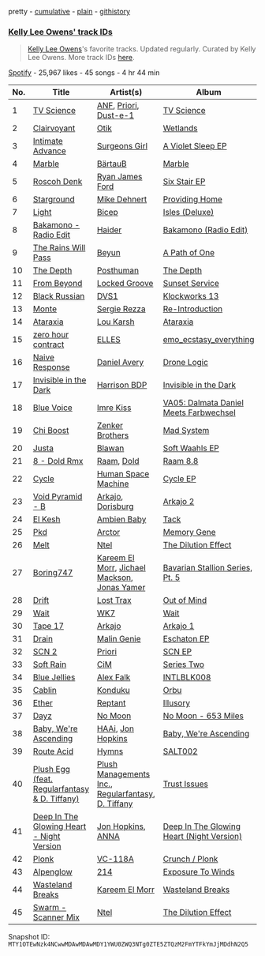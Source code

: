 pretty - [cumulative](/playlists/cumulative/37i9dQZF1DWYMVjvqDxZQX.md) - [plain](/playlists/plain/37i9dQZF1DWYMVjvqDxZQX) - [githistory](https://github.githistory.xyz/mackorone/spotify-playlist-archive/blob/main/playlists/plain/37i9dQZF1DWYMVjvqDxZQX)

### [Kelly Lee Owens' track IDs](https://open.spotify.com/playlist/37i9dQZF1DWYMVjvqDxZQX)

> <a href="spotify:artist:5eitAUlYmlha3LLWg7aBn5">Kelly Lee Owens</a>'s favorite tracks\. Updated regularly\. Curated by Kelly Lee Owens\. More track IDs <a href="spotify:genre:track\_id">here</a>.

[Spotify](https://open.spotify.com/user/spotify) - 25,967 likes - 45 songs - 4 hr 44 min

| No. | Title | Artist(s) | Album | Length |
|---|---|---|---|---|
| 1 | [TV Science](https://open.spotify.com/track/3s9vrGTbpW1fUGALUKwEdh) | [ANF](https://open.spotify.com/artist/0yEUBlEOtPhU1vEUVintkf), [Priori](https://open.spotify.com/artist/76UMzIcqhjgf2Xr8gPdKO1), [Dust\-e\-1](https://open.spotify.com/artist/6kpa0OfAlmtLnGykwMJWVu) | [TV Science](https://open.spotify.com/album/1Xc0wGRptZmeGdiLvxYYE1) | 8:03 |
| 2 | [Clairvoyant](https://open.spotify.com/track/1UczTFcUVrq2NZmfs6VYJl) | [Otik](https://open.spotify.com/artist/6yvENIf7GmNwYnspB8UCpB) | [Wetlands](https://open.spotify.com/album/4VBqoSN7AHPojHb0zV5ham) | 7:59 |
| 3 | [Intimate Advance](https://open.spotify.com/track/5hOzOwlR2uFN3QutpumnRU) | [Surgeons Girl](https://open.spotify.com/artist/7CXSuH40c4n4hVbP1JDBFP) | [A Violet Sleep EP](https://open.spotify.com/album/2Sean6tGeNquVJS5jIHxMn) | 3:44 |
| 4 | [Marble](https://open.spotify.com/track/6OzTX1zXFE8IrDyjAQXAac) | [BärtauB](https://open.spotify.com/artist/00XZzhWdfAeoQgICzw6bB9) | [Marble](https://open.spotify.com/album/7tmoo17EOW3aY6d3pcAUQg) | 7:43 |
| 5 | [Roscoh Denk](https://open.spotify.com/track/16ZJ1VwxhKZfumIawqptvk) | [Ryan James Ford](https://open.spotify.com/artist/74i1kmPHu9k0NW1ogD5fZA) | [Six Stair EP](https://open.spotify.com/album/16Ysw6Ao5EMiPDmxnidZuA) | 5:10 |
| 6 | [Starground](https://open.spotify.com/track/2UkoavcOeQfsWmgTfYM54k) | [Mike Dehnert](https://open.spotify.com/artist/6QLOlk9sB4Wca7i7dwVNC4) | [Providing Home](https://open.spotify.com/album/6DSDhXT5MdVd4DBxgQvbDf) | 6:07 |
| 7 | [Light](https://open.spotify.com/track/3bGC6jB6jWGa5hzSZzhHzs) | [Bicep](https://open.spotify.com/artist/73A3bLnfnz5BoQjb4gNCga) | [Isles \(Deluxe\)](https://open.spotify.com/album/1bx7sNUpVB9fQ7QhcVZsUV) | 4:56 |
| 8 | [Bakamono \- Radio Edit](https://open.spotify.com/track/1mqtdPA1dE3HNKwHIFOmf0) | [Haider](https://open.spotify.com/artist/7L7XkH1dMZGeedtOdYOVLF) | [Bakamono \(Radio Edit\)](https://open.spotify.com/album/4HxLnY88ShO11u0E3Lkq5w) | 3:45 |
| 9 | [The Rains Will Pass](https://open.spotify.com/track/6jqyuWejkya56sRJym7WMd) | [Beyun](https://open.spotify.com/artist/79NNi4NiLrc8abuv6XnfaL) | [A Path of One](https://open.spotify.com/album/5xFgxOaQXcxnVy8d9wCKNL) | 5:58 |
| 10 | [The Depth](https://open.spotify.com/track/7AFaRQ0QbsM7OzhiCxu5CD) | [Posthuman](https://open.spotify.com/artist/274XKvuYk5OFrvf3wl3xGe) | [The Depth](https://open.spotify.com/album/02wixguai7H3ZJIE6xN1EV) | 7:27 |
| 11 | [From Beyond](https://open.spotify.com/track/0OOzmNuYwubzsyWAAVSb0O) | [Locked Groove](https://open.spotify.com/artist/0Dc7CbTE5mcvrprttS6GDs) | [Sunset Service](https://open.spotify.com/album/66tiH9QwCWQzkDOJsOq1wZ) | 6:57 |
| 12 | [Black Russian](https://open.spotify.com/track/2sW7CSAb02YOAF32uRXBbX) | [DVS1](https://open.spotify.com/artist/2xrOogbM0l6NzOSp4zZ3IP) | [Klockworks 13](https://open.spotify.com/album/2fviTxFqw78pKQMR2XJZUK) | 6:31 |
| 13 | [Monte](https://open.spotify.com/track/7n6fcHNTkkrolUZI9akKnM) | [Sergie Rezza](https://open.spotify.com/artist/3DpLMkE35jlHbtZhIFPN3v) | [Re\-Introduction](https://open.spotify.com/album/2po6etqKDAexXR6lsy2uwC) | 5:14 |
| 14 | [Ataraxia](https://open.spotify.com/track/62FJ6MSgPh58hu10Ddjowv) | [Lou Karsh](https://open.spotify.com/artist/0OtbJhjYqTszzWS02IExj7) | [Ataraxia](https://open.spotify.com/album/4BEJebAOaPf3MCnZBRy7Lg) | 6:48 |
| 15 | [zero hour contract](https://open.spotify.com/track/0OfvPrxmGF63QBUjnXyzU3) | [ELLES](https://open.spotify.com/artist/6EbSbVKlRuKxfIfr8H7mCo) | [emo\_ecstasy\_everything](https://open.spotify.com/album/5Z7spMFDZwAAQsNhS16gV8) | 4:12 |
| 16 | [Naive Response](https://open.spotify.com/track/4yGVlUUhN0PAHnuM8m2KZD) | [Daniel Avery](https://open.spotify.com/artist/1EULJuDFWpZ9xg4YwtUGGt) | [Drone Logic](https://open.spotify.com/album/40CBXF9jJwK21mrqlmBr92) | 5:23 |
| 17 | [Invisible in the Dark](https://open.spotify.com/track/2ijS9kMW7nnGvtUBZz4F7V) | [Harrison BDP](https://open.spotify.com/artist/4i3y3MC57rWYNAdYlE6HM3) | [Invisible in the Dark](https://open.spotify.com/album/2LL5xmmU57Mfi0NVf5Is1H) | 7:35 |
| 18 | [Blue Voice](https://open.spotify.com/track/6RAAG8HCRqzF32vA0wmwd2) | [Imre Kiss](https://open.spotify.com/artist/2AwKYu92FaDTlsoKDxTGzS) | [VA05: Dalmata Daniel Meets Farbwechsel](https://open.spotify.com/album/16whTPSY41Rj8sMOtXSebz) | 5:15 |
| 19 | [Chi Boost](https://open.spotify.com/track/6DmBXRGwA315Y4eePEs8Js) | [Zenker Brothers](https://open.spotify.com/artist/7cf2POBHeZly4brGaVWl2p) | [Mad System](https://open.spotify.com/album/1Yht9aJdiGGcTo06bi1eSA) | 6:07 |
| 20 | [Justa](https://open.spotify.com/track/7BLtFk0E20UwCauvmuB4Eg) | [Blawan](https://open.spotify.com/artist/64kN9EkSTHYhda2FupL0KI) | [Soft Waahls EP](https://open.spotify.com/album/2lcbMTGj7uupRHLBPEwwhq) | 4:42 |
| 21 | [8 \- Dold Rmx](https://open.spotify.com/track/1azw4mpI12gr2pJY3qhYkO) | [Raam](https://open.spotify.com/artist/6zbogCTxMH5cBGiWgW14YP), [Dold](https://open.spotify.com/artist/6xnSq21U1oHoeFl1NsKTgp) | [Raam 8.8](https://open.spotify.com/album/56y7b389fnIT1qgonf93v3) | 5:48 |
| 22 | [Cycle](https://open.spotify.com/track/1OhuaMPNLZj0actfALmIf4) | [Human Space Machine](https://open.spotify.com/artist/4RFDfvv92V0kXTftWMUMQb) | [Cycle EP](https://open.spotify.com/album/6Bwph38agkViDAmhT4PFEo) | 7:12 |
| 23 | [Void Pyramid \- B](https://open.spotify.com/track/7DK9hMt2IOTRpxTvvCJvpo) | [Arkajo](https://open.spotify.com/artist/48LueEh5dkeoyRiqH6krhh), [Dorisburg](https://open.spotify.com/artist/0OZ1LUrTGxwx0dr71DL7D6) | [Arkajo 2](https://open.spotify.com/album/4o2wMIlzpabKiqR5wwJUev) | 7:37 |
| 24 | [El Kesh](https://open.spotify.com/track/5hkZkdJTGp5zS9SqAFRWi7) | [Ambien Baby](https://open.spotify.com/artist/0hprsQp8YYhycXC0xDBvZs) | [Tack](https://open.spotify.com/album/50DWZAXnNnJhMuKCzAZ7Xi) | 5:55 |
| 25 | [Pkd](https://open.spotify.com/track/0Pu0xDnLH0es3Fie9FxmNj) | [Arctor](https://open.spotify.com/artist/73YzpscGUNw70CUjwnh1zA) | [Memory Gene](https://open.spotify.com/album/0OIdy1tA3Cp135ZBTGhFTl) | 7:40 |
| 26 | [Melt](https://open.spotify.com/track/7uTM6KlRKwsW4y3toURryB) | [Ntel](https://open.spotify.com/artist/6YCrEpjF7yPneriLyFP3Ds) | [The Dilution Effect](https://open.spotify.com/album/78URtQ4zmGCSHOexqMjuWM) | 6:16 |
| 27 | [Boring747](https://open.spotify.com/track/336FI4lKNFI94Es24wGrkp) | [Kareem El Morr](https://open.spotify.com/artist/7cLebqP6JTUYMtC6ihOW1w), [Jichael Mackson](https://open.spotify.com/artist/3c3xYpAZXpGqv3Wcyz5cr3), [Jonas Yamer](https://open.spotify.com/artist/3uNWhyq0OX8lJjQ00MMikw) | [Bavarian Stallion Series, Pt\. 5](https://open.spotify.com/album/2aMBwUcYkRuLFcMBlhBYNf) | 6:50 |
| 28 | [Drift](https://open.spotify.com/track/0vyWKMMOZuJfGgZqW5xVC0) | [Lost Trax](https://open.spotify.com/artist/6NwvGbJJc03PHrKDf8BHCX) | [Out of Mind](https://open.spotify.com/album/5EDBHYzyl7VNH6h2VnOOWP) | 10:24 |
| 29 | [Wait](https://open.spotify.com/track/0AUSYJwgnasQovY2toGHg0) | [WK7](https://open.spotify.com/artist/1mYm4Pf6wKtOxySSzKOhoS) | [Wait](https://open.spotify.com/album/4MW5LcziBrXtriMjYjs068) | 5:52 |
| 30 | [Tape 17](https://open.spotify.com/track/2j5SKNmfMPEjK930kbf1ro) | [Arkajo](https://open.spotify.com/artist/48LueEh5dkeoyRiqH6krhh) | [Arkajo 1](https://open.spotify.com/album/5xYN5ECwpMZgNvsg0RamoU) | 5:54 |
| 31 | [Drain](https://open.spotify.com/track/0cIrmVKxgVffsgdFpOAhOg) | [Malin Genie](https://open.spotify.com/artist/2JOHMPfKqG3Z1C9PVc6pte) | [Eschaton EP](https://open.spotify.com/album/5ur1zW87g8TonrwO7NxsVf) | 6:08 |
| 32 | [SCN 2](https://open.spotify.com/track/4U8LEx7zjRAjbJ7PiBInUY) | [Priori](https://open.spotify.com/artist/76UMzIcqhjgf2Xr8gPdKO1) | [SCN EP](https://open.spotify.com/album/4IydOYX0CmNvUV6IN34y1v) | 6:15 |
| 33 | [Soft Rain](https://open.spotify.com/track/5avorVnwCa3lw0J9ERIWzt) | [CiM](https://open.spotify.com/artist/60xFVf2oS4VWKoKY9gogWU) | [Series Two](https://open.spotify.com/album/7zNo8iYIbr2Gil46FGV14w) | 4:53 |
| 34 | [Blue Jellies](https://open.spotify.com/track/4f1rdRQ3gu3sEBYv29dM5e) | [Alex Falk](https://open.spotify.com/artist/5AIIsIq4qUVDyz8ilWmTB7) | [INTLBLK008](https://open.spotify.com/album/38K9NkRhxFaZ2ncZBJFxwC) | 5:32 |
| 35 | [Cablin](https://open.spotify.com/track/0UXEOMPb5ieZ9ZyMBHPWT6) | [Konduku](https://open.spotify.com/artist/64v9ctTSV0oUJeZTFBoosp) | [Orbu](https://open.spotify.com/album/5CPTJPb9lK5gl8FsrfxAtd) | 5:59 |
| 36 | [Ether](https://open.spotify.com/track/0DAjqI5Pqxzcbknx8yR6sv) | [Reptant](https://open.spotify.com/artist/5U3qBQ7tFIpHNAYmrnOSiR) | [Illusory](https://open.spotify.com/album/7x9yFPXa2qMXQQeZTpSDc2) | 6:50 |
| 37 | [Dayz](https://open.spotify.com/track/3L6srWcffyNTxepZd3Dpm0) | [No Moon](https://open.spotify.com/artist/0nfZWqBgezQiLDMwWUXaIV) | [No Moon \- 653 Miles](https://open.spotify.com/album/17c9r1yEGj9h5jxqg0jnT4) | 6:18 |
| 38 | [Baby, We're Ascending](https://open.spotify.com/track/614NfZjf8rMY2bErgwhzR5) | [HAAi](https://open.spotify.com/artist/0pkLgeB9j465x1QB2kRoy4), [Jon Hopkins](https://open.spotify.com/artist/7yxi31szvlbwvKq9dYOmFI) | [Baby, We're Ascending](https://open.spotify.com/album/7FlN0x6yjToDvOIjpuIm48) | 6:27 |
| 39 | [Route Acid](https://open.spotify.com/track/48DWPjpA6fCzH73Z40ifsa) | [Hymns](https://open.spotify.com/artist/4q3S7z8M849VsOCdlXsfMF) | [SALT002](https://open.spotify.com/album/6dNf6UZiu263WXccSrQRn7) | 6:02 |
| 40 | [Plush Egg \(feat\. Regularfantasy & D\. Tiffany\)](https://open.spotify.com/track/3lvXIXo4KFZ61dkr0ADxV4) | [Plush Managements Inc.](https://open.spotify.com/artist/31G3ruAVnEO9MTv4edNti0), [Regularfantasy](https://open.spotify.com/artist/4X8qmnrVs1wkdsccBjik8z), [D\. Tiffany](https://open.spotify.com/artist/2LMaARRMktW5O2umBFaQUu) | [Trust Issues](https://open.spotify.com/album/31APlgiK79iEarjZ0HZfRX) | 8:07 |
| 41 | [Deep In The Glowing Heart \- Night Version](https://open.spotify.com/track/3XHWFH0geNVT36j4vbiv4m) | [Jon Hopkins](https://open.spotify.com/artist/7yxi31szvlbwvKq9dYOmFI), [ANNA](https://open.spotify.com/artist/3wkaDi2HJV3eCaBJ4iH6om) | [Deep In The Glowing Heart \(Night Version\)](https://open.spotify.com/album/4VvBp7mqOnrUhqP3VOLYiJ) | 7:00 |
| 42 | [Plonk](https://open.spotify.com/track/2IDnHMKaA8pGJ60ZuNaxpq) | [VC\-118A](https://open.spotify.com/artist/6bAk1VOoyEqW2QWSlMWthy) | [Crunch / Plonk](https://open.spotify.com/album/3nMAbMkBYEdzpFicG39wPq) | 6:24 |
| 43 | [Alpenglow](https://open.spotify.com/track/1wtKJIeSFgRvyMNjWJSG9E) | [214](https://open.spotify.com/artist/49MSMbc28htL8E1Q5MYr5w) | [Exposure To Winds](https://open.spotify.com/album/7q2WNmFvDeaN75rw5AUbPW) | 5:40 |
| 44 | [Wasteland Breaks](https://open.spotify.com/track/2ddK9PtyAbiqWmSfY2kiQc) | [Kareem El Morr](https://open.spotify.com/artist/7cLebqP6JTUYMtC6ihOW1w) | [Wasteland Breaks](https://open.spotify.com/album/2pNffcPhjZXbcR9YoCnO0o) | 6:49 |
| 45 | [Swarm \- Scanner Mix](https://open.spotify.com/track/4w2hys2VbrSkiY73kL1mL1) | [Ntel](https://open.spotify.com/artist/6YCrEpjF7yPneriLyFP3Ds) | [The Dilution Effect](https://open.spotify.com/album/78URtQ4zmGCSHOexqMjuWM) | 6:14 |

Snapshot ID: `MTY1OTEwNzk4NCwwMDAwMDAwMDY1YWU0ZWQ3NTg0ZTE5ZTQzM2FmYTFkYmJjMDdhN2Q5`
